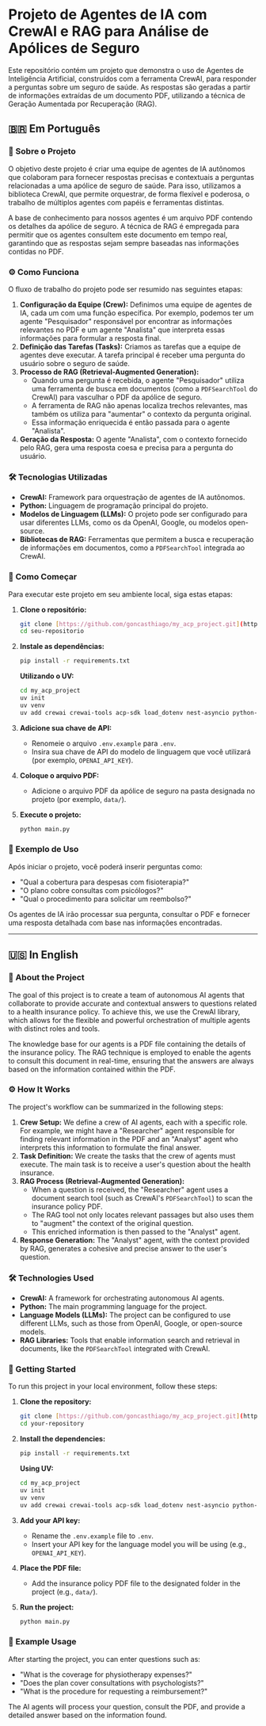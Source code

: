 # Projeto de Agentes de IA com CrewAI e RAG para Análise de Apólices de Seguro

Este repositório contém um projeto que demonstra o uso de Agentes de Inteligência Artificial, construídos com a ferramenta CrewAI, para responder a perguntas sobre um seguro de saúde. As respostas são geradas a partir de informações extraídas de um documento PDF, utilizando a técnica de Geração Aumentada por Recuperação (RAG).

## 🇧🇷 Em Português

### 📄 Sobre o Projeto

O objetivo deste projeto é criar uma equipe de agentes de IA autônomos que colaboram para fornecer respostas precisas e contextuais a perguntas relacionadas a uma apólice de seguro de saúde. Para isso, utilizamos a biblioteca CrewAI, que permite orquestrar, de forma flexível e poderosa, o trabalho de múltiplos agentes com papéis e ferramentas distintas.

A base de conhecimento para nossos agentes é um arquivo PDF contendo os detalhes da apólice de seguro. A técnica de RAG é empregada para permitir que os agentes consultem este documento em tempo real, garantindo que as respostas sejam sempre baseadas nas informações contidas no PDF.

### ⚙️ Como Funciona

O fluxo de trabalho do projeto pode ser resumido nas seguintes etapas:

1.  **Configuração da Equipe (Crew):** Definimos uma equipe de agentes de IA, cada um com uma função específica. Por exemplo, podemos ter um agente "Pesquisador" responsável por encontrar as informações relevantes no PDF e um agente "Analista" que interpreta essas informações para formular a resposta final.
2.  **Definição das Tarefas (Tasks):** Criamos as tarefas que a equipe de agentes deve executar. A tarefa principal é receber uma pergunta do usuário sobre o seguro de saúde.
3.  **Processo de RAG (Retrieval-Augmented Generation):**
    * Quando uma pergunta é recebida, o agente "Pesquisador" utiliza uma ferramenta de busca em documentos (como a `PDFSearchTool` do CrewAI) para vasculhar o PDF da apólice de seguro.
    * A ferramenta de RAG não apenas localiza trechos relevantes, mas também os utiliza para "aumentar" o contexto da pergunta original.
    * Essa informação enriquecida é então passada para o agente "Analista".
4.  **Geração da Resposta:** O agente "Analista", com o contexto fornecido pelo RAG, gera uma resposta coesa e precisa para a pergunta do usuário.

### 🛠️ Tecnologias Utilizadas

* **CrewAI:** Framework para orquestração de agentes de IA autônomos.
* **Python:** Linguagem de programação principal do projeto.
* **Modelos de Linguagem (LLMs):** O projeto pode ser configurado para usar diferentes LLMs, como os da OpenAI, Google, ou modelos open-source.
* **Bibliotecas de RAG:** Ferramentas que permitem a busca e recuperação de informações em documentos, como a `PDFSearchTool` integrada ao CrewAI.

### 🚀 Como Começar

Para executar este projeto em seu ambiente local, siga estas etapas:

1.  **Clone o repositório:**
    ```bash
    git clone [https://github.com/goncasthiago/my_acp_project.git](https://github.com/goncasthiago/my_acp_project.git)
    cd seu-repositorio
    ```

2.  **Instale as dependências:**
    ```bash
    pip install -r requirements.txt
    ```

    **Utilizando o UV:**
    ```bash
    cd my_acp_project
    uv init
    uv venv
    uv add crewai crewai-tools acp-sdk load_dotenv nest-asyncio python-dotenv
    ```
3.  **Adicione sua chave de API:**
    * Renomeie o arquivo `.env.example` para `.env`.
    * Insira sua chave de API do modelo de linguagem que você utilizará (por exemplo, `OPENAI_API_KEY`).

4.  **Coloque o arquivo PDF:**
    * Adicione o arquivo PDF da apólice de seguro na pasta designada no projeto (por exemplo, `data/`).

5.  **Execute o projeto:**
    ```bash
    python main.py
    ```

### 💬 Exemplo de Uso

Após iniciar o projeto, você poderá inserir perguntas como:

* "Qual a cobertura para despesas com fisioterapia?"
* "O plano cobre consultas com psicólogos?"
* "Qual o procedimento para solicitar um reembolso?"

Os agentes de IA irão processar sua pergunta, consultar o PDF e fornecer uma resposta detalhada com base nas informações encontradas.

---

## 🇺🇸 In English

### 📄 About the Project

The goal of this project is to create a team of autonomous AI agents that collaborate to provide accurate and contextual answers to questions related to a health insurance policy. To achieve this, we use the CrewAI library, which allows for the flexible and powerful orchestration of multiple agents with distinct roles and tools.

The knowledge base for our agents is a PDF file containing the details of the insurance policy. The RAG technique is employed to enable the agents to consult this document in real-time, ensuring that the answers are always based on the information contained within the PDF.

### ⚙️ How It Works

The project's workflow can be summarized in the following steps:

1.  **Crew Setup:** We define a crew of AI agents, each with a specific role. For example, we might have a "Researcher" agent responsible for finding relevant information in the PDF and an "Analyst" agent who interprets this information to formulate the final answer.
2.  **Task Definition:** We create the tasks that the crew of agents must execute. The main task is to receive a user's question about the health insurance.
3.  **RAG Process (Retrieval-Augmented Generation):**
    * When a question is received, the "Researcher" agent uses a document search tool (such as CrewAI's `PDFSearchTool`) to scan the insurance policy PDF.
    * The RAG tool not only locates relevant passages but also uses them to "augment" the context of the original question.
    * This enriched information is then passed to the "Analyst" agent.
4.  **Response Generation:** The "Analyst" agent, with the context provided by RAG, generates a cohesive and precise answer to the user's question.

### 🛠️ Technologies Used

* **CrewAI:** A framework for orchestrating autonomous AI agents.
* **Python:** The main programming language for the project.
* **Language Models (LLMs):** The project can be configured to use different LLMs, such as those from OpenAI, Google, or open-source models.
* **RAG Libraries:** Tools that enable information search and retrieval in documents, like the `PDFSearchTool` integrated with CrewAI.

### 🚀 Getting Started

To run this project in your local environment, follow these steps:

1.  **Clone the repository:**
    ```bash
    git clone [https://github.com/goncasthiago/my_acp_project.git](https://github.com/goncasthiago/my_acp_project.git)
    cd your-repository
    ```

2.  **Install the dependencies:**
    ```bash
    pip install -r requirements.txt
    ```

     **Using UV:**
    ```bash
    cd my_acp_project
    uv init
    uv venv
    uv add crewai crewai-tools acp-sdk load_dotenv nest-asyncio python-dotenv

3.  **Add your API key:**
    * Rename the `.env.example` file to `.env`.
    * Insert your API key for the language model you will be using (e.g., `OPENAI_API_KEY`).

4.  **Place the PDF file:**
    * Add the insurance policy PDF file to the designated folder in the project (e.g., `data/`).

5.  **Run the project:**
    ```bash
    python main.py
    ```

### 💬 Example Usage

After starting the project, you can enter questions such as:

* "What is the coverage for physiotherapy expenses?"
* "Does the plan cover consultations with psychologists?"
* "What is the procedure for requesting a reimbursement?"

The AI agents will process your question, consult the PDF, and provide a detailed answer based on the information found.



